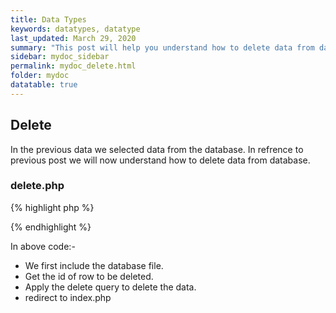 ```yaml
---
title: Data Types
keywords: datatypes, datatype
last_updated: March 29, 2020
summary: "This post will help you understand how to delete data from database."
sidebar: mydoc_sidebar
permalink: mydoc_delete.html
folder: mydoc
datatable: true
---
```


## Delete
In the previous data we selected data from the database. In refrence to previous post we will now understand how to delete data from database.

### delete.php

{% highlight php %}
<?php
//including the database connection file
include("config.php");

//getting id of the data from url
$id = $_GET['id'];

//deleting the row from table
$result = mysqli_query($mysqli, "DELETE FROM users WHERE id=$id");

//redirecting to the display page (index.php in our case)
header("Location:index.php");
?>
{% endhighlight %}

In above code:-
- We first include the database file.
- Get the id of row to be deleted.
- Apply the delete query to delete the data.
- redirect to index.php